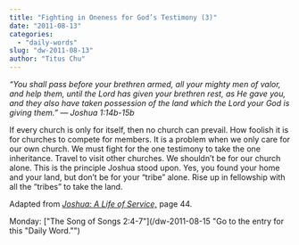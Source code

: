 ```yaml
---
title: "Fighting in Oneness for God’s Testimony (3)"
date: "2011-08-13"
categories: 
  - "daily-words"
slug: "dw-2011-08-13"
author: "Titus Chu"
---
```


_“You shall pass before your brethren armed, all your mighty men of valor, and help them, until the Lord has given your brethren rest, as He gave you, and they also have taken possession of the land which the Lord your God is giving them.” — Joshua 1:14b-15b_

If every church is only for itself, then no church can prevail. How foolish it is for churches to compete for members. It is a problem when we only care for our own church. We must fight for the one testimony to take the one inheritance. Travel to visit other churches. We shouldn’t be for our church alone. This is the principle Joshua stood upon. Yes, you found your home and your land, but don’t be for your “tribe” alone. Rise up in fellowship with all the “tribes” to take the land.

Adapted from _[Joshua: A Life of Service,](/book-joshua "Go to the listing for this book.")_ page 44.

Monday: ["The Song of Songs 2:4-7"](/dw-2011-08-15 "Go to the entry for this "Daily Word."")

